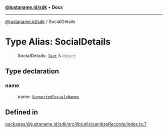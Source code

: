 [**@justaname.id/sdk**](../README.md) • **Docs**

***

[@justaname.id/sdk](../globals.md) / SocialDetails

# Type Alias: SocialDetails

> **SocialDetails**: [`Text`](../interfaces/Text.md) & `object`

## Type declaration

### name

> **name**: [`SupportedSocialsNames`](SupportedSocialsNames.md)

## Defined in

[packages/@justaname.id/sdk/src/lib/utils/sanitizeRecords/index.ts:7](https://github.com/JustaName-id/JustaName-sdk/blob/577c5c787ef18bf8ddf8b997f021738a0e8ca336/packages/@justaname.id/sdk/src/lib/utils/sanitizeRecords/index.ts#L7)
